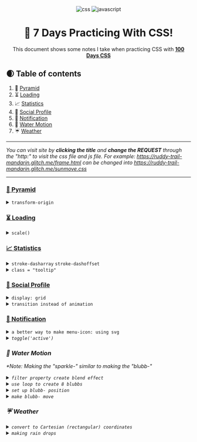 <div align="center">
  <div>
    <img src="https://img.shields.io/badge/-CSS-black?style=for-the-badge&&logoColor=white&logo=css&color=blue" alt="css" />
    <img src="https://img.shields.io/badge/-Javascript-black?style=for-the-badge&logoColor=white&logo=javascript&color=yellow" alt="javascript" />
  </div>

  <h1 align="center">🚀 7 Days Practicing With CSS!</h1>

   <div align="center">
     This document shows some notes I take when practicing CSS with <a href="https://100dayscss.com/"><b>100 Days CSS</b></a>
    </div>
</div>

<!--define h2 with ##-->
<!--[link text](#url or anchor): add link of a section-->

## 🌒 <a name="table">Table of contents </a>
1. 🌄 [Pyramid](#pyramid)
2. ⏳ [Loading](#loading)
3. 📈 [Statistics](#statistics)
4. 👩 [Social Profile](#social-profile)
5. 🚨 [Notification](#notification)
6. 🌊 [Water Motion](#water-motion)
7. ☔ [Weather](#weather)

<!--define h3 with ###-->
<!--details tag: collapsed section: dropdown-->
<!--summary tag: used for name of dropdown-->

----

<i>You can visit site by <b>clicking the title</b> and <b>change the REQUEST</b> through the "http:" to visit the css file and js file. For example: https://ruddy-trail-mandarin.glitch.me/frame.html can be changed into https://ruddy-trail-mandarin.glitch.me/sunmove.css</i>

----

### <a name="pyramid" href="https://ruddy-trail-mandarin.glitch.me/frame.html">🌄 Pyramid</a>
<details style="cursor: pointer">
<summary><code>transform-origin</code></summary>

```css
{
    transform-origin: 0px 130px; /*xaxis yaxis - edge of parent block with x=0px y=130px - rotate around a circle a height = radius === 130px*/
    transform: rotate(-100deg); /*disapper from view*/
    animation: sun-move 5s infinite cubic-bezier(.5, .2, .5, .8);
}

@keyframes sun-move {/*% of 5s*/
    30%{transform: rotate(-28deg)}
	70% {transform: rotate(10deg)}
	100% {transform: rotate(70deg)}
}
```
- <p><code style="color: pink; font-size: 12px">transform-origin</code> means defining the center of an object when it transforms - <i>use case</i>: <code style="color: pink; font-size: 12px">rotate(degree)</code>.</p> 
- <p>Decide the <code style="color: pink; font-size: 12px">rotate(degree)</code> means deciding the position of the object when animating that object. The object will move followed by a curve due to rotate effect<p>
</details>

### <a name="loading" href="https://mica-best-sumac.glitch.me/index.html">⏳ Loading</a>
<details style="cursor: pointer">
<summary><code>scale()</code></summary>

```css
{
    0% {transform: scale(0)}
    40% {transform: scale(1)}
	80% {transform: scale(1)}
	100% {transform: scale(0)}
}
```
- <p>use <code style="color: pink; font-size: 12px">scale(one number)</code> helps to avoid the distortion of the object's size when changing its size, it means multiply the object by <code style="color: pink; font-size: 12px">? number</code><p>
</details>

### <a name="statistics" href="https://ambitious-mango-coat.glitch.me/index.html">📈 Statistics</a>
<details style="cursor: pointer"><summary>
<code>stroke-dasharray</code>
<code>stroke-dashoffset</code>
</summary>

```css
{
    stroke-dasharray: 300; /*an array of 300 dashes*/
    animation-name: appear-stroke;
    animation-duration: 500ms;
    animation-timing-function: linear;
    animation-fill-mode: forwards;
}

@keyframes appear-stroke{
	0%{stroke-dashoffset: 300;}
	100%{stroke-dashoffset: 0;}
}
```
- <p><code style="color: pink; font-size: 12px">stroke-dasharray</code>: shows line/stroke under an array of dashes</p>
- <p><code style="color: pink; font-size: 12px">stroke-dasharray: 300</code>: dense collection of dashes helps to form into a connected line</p>
- <p><code style="color: pink; font-size: 12px">stroke-dashoffset</code>: define starting point of the array of dashes counted from right. <br><br> <i>For example</i>: <code style="font-size: 12px">stroke-dashoffset: 300</code> means the starting point of the array of dashes apart from the right 300px and from that point to the left the array of dashes will show up</p>
</details>
<details style="cursor: pointer"><summary><code>class = "tooltip"</code></summary>

```html
<div class='point-1'><div class= 'tooltip'>26</div></div>
```

```css
[class^='point-']:hover {
    .tooltip {
        transform: translate3d(0px, -3px, 0px);
        opacity: 1;
    }
}
```
- <p><code style="color: pink; font-size: 12px">tooltip</code> can be regarded as a child element which is used after hovering its parent element</p>
</details>

### <a name="social-profile" href="https://dawn-universal-fang.glitch.me/index.html">👩 Social Profile</a>
<details style="cursor: pointer"> <summary><code>display: grid</code></summary>

```css
{   display: grid;
	grid-template: repeat(3, 1fr) / repeat(3, 1fr);
	gap: 1px;
}
```
- <p>I used <code style="font-size: 12px; color: pink">grid</code> to organize content blocks since it helps keep everything aligned and proportionate within the same layout.</p>
</details>
<details style="cursor: pointer"><summary><code>transition instead of animation</code></summary>

```css
/*shouldnt*/
@keyframes round {
	100% {transform: rotate(360deg)}
}
```
- <p>There was a problem when I made the two circles of image profile move. At first I used animation (<code style="font-size: 12px; color: pink">keyframes</code>) to make it move when hovering, then added <code style="font-size: 12px; color: pink">animation-direction: reverse</code> into <code style="font-size: 12px; color: pink">animation</code> CSS property of one circle. However circles couldn't get back to their initial state when unhovering</p>
- <p><code style="font-size: 12px; color: pink">transition</code> means switch to another mode => it is suitable when triggered after an event and turned off when there is no event happens => helps element get back to its initial state when unhovering</p>
</details>

### <a name="notification" href="https://wild-beneficial-station.glitch.me/index.html">🚨 Notification</a>
<details style="cursor: pointer"><summary><code>a better way to make menu-icon: using svg</code></summary><br>

<i>This is an updated way compared to the one used in css file. <i>

```css
/*css file*/
.menu-icon{
  position: absolute;
  width: 30px;
  height: 30px;
  background-color: #5B99C2;
}
svg{
  position: relative;
  top: 5px;
}
svg path{
  stroke: rgba(255, 255, 255, 0.6);

}
svg circle{
  fill: rgba(255, 255, 255, 0.6);

}
.menu-icon:hover{
  cursor: pointer;
  svg path{
    stroke: white;
  }
  svg circle{
    fill: white;
  }
}
```

```html
<!--HTML file-->
<div class="menu-icon">
  <svg viewBox="0 0 35 35">
    <path d="M4 5.5 L20 5.5" style="fill: none; stroke-width: 5px; stroke-linecap: round"></path>
    <circle cx="28" cy="5" r="4"></circle>
    <path d="M4 18 L30 18" style="fill: none; stroke-width: 5px; stroke-linecap: round"></path>
  </svg>
</div>
```
</details>

<details style="cursor: pointer"><summary><code>toggle('active')</code></summary><br>

<p>.<code style="font-size: 12px">classList.toggle("active")</code>	JS method means add/remove a class. It is like an on/off button - button (toggle) will add "active" to the element if it doesn't have the "active" className yet and if it does, toggle button will remove "active" className from it.</p>

```js
/*when an event happens (click) on search element, it will activate the toggle(add/remove "active" className from that element) method*/
document.getElementById('search').onclick = () => {
	document.querySelector('#search-form').classList.toggle('active')
}
```

</details>

### <a name="water-motion">🌊 Water Motion</a>
*Note: Making the "sparkle-" similar to making the "blubb-"
<details style="cursor: pointer">
<summary><code>filter property create blend effect</code></summary>

```css
/*using blur to make elements blend into each other*/
.ball{filter: blur(15px)}
[class^='blubb-']{filter: blur(5px);}
```

```css
/*contrast() used on a frame helps colors on that frame sharper and stand out*/
/*contrast(25) means multiply its default value 100% by 25 = 2500%*/
.frame{filter: contrast(25)}
```
</details>

<details style="cursor: pointer">
<summary><code>use loop to create 8 blubbs</code></summary>

```js
/*JS file*/
for(let i = 1; i<=8; i++){
	const blubb = document.createElement('div'); //8 frames
    blubb.classList.add(`blubb-${i}`); //8 class names with "blubb-(1,8)"
}
```
</details>

<details style="cursor: pointer">
<summary><code>set up blubb- position</code></summary>

```css
/*positions of 8 blubbs can be seen as a flower*/
[class^='blubb-']{
	position: absolute;
	width: 50px;
	height: 50px;
	top: calc(50% - 25px);
	left: calc(50% - 25px);
  transform: rotate(var(--randomRotate)); /*define positions of 8 blubbs with rotate(degree)*/
}
```

```js
const randomRotate = `${Math.random() * 300}deg`;
blubb.style.setProperty('--randomRotate', randomRotate);
```
- <p>what i found while making this "water motion" is that I can use variables in CSS file and then <code style="color: pink; font-size: 12px">setProperty("variable-name")</code> in JS file to set property for that variable</p>
</details>

<details style="cursor: pointer">
<summary><code>make blubb- move</code></summary><br>
blubb- will move followed by a curve - which means it has to use <code style="color: pink; font-size: 12px">transform-origin</code> and <code style="color: pink; font-size: 12px">animation - transform: rotate(deg)</code>

```css
/*CSS file*/
[class^="blubb-"]:after{
    position: absolute;
    content: '';
    width: 50px;
    height: 50px;
    border-radius: 200px;
    background: white;
    transform-origin: var(--originX) var(--originY);
    animation: rotate var(--blubbDur) ease-in var(--blubbDelay) infinite;
    filter: blur(5px); /*blend into center ball*/
}
```

```js
const originX = `${40 - i * 3}px`; //define the origin when transform (rotate) < .center radius (<45px) - a circle with radius < 45px
const originY = `${40 - i * 3}px`;
const blubbBlur = `${2.5 + i / 5}s`; //timer 2.5s < x <= 4s
const blubbDelay = `${i / 5}s`;

blubb.style.setProperty('--originX', originX);
blubb.style.setProperty('--originY', originY);
blubb.style.setProperty('--blubbDur', blubbBlur);
blubb.style.setProperty('--blubbDelay', blubbDelay);
```
- reason use <code style="color: pink; font-size: 12px">:after</code> pseudo class to add animation prop instead of adding into <code style="color: pink; font-size: 12px">[class="blubb-"]</code>is to prevent the contradiction with <code style="color: pink; font-size: 12px">animation keyframes - transform: rotate(deg)</code>

```css
/*if write like this - blubb will not be positioned as a flower*/
[class^='blubb-']{
	position: absolute;
	width: 50px;
	height: 50px;
	top: calc(50% - 25px);
	left: calc(50% - 25px);
    transform: rotate(var(--randomRotate)); /*this*/
    transform-origin: var(--originX) var(--originY);
    animation: rotate var(--blubbDur) ease-in var(--blubbDelay) infinite;
}
@keyframes rotate {
	from {
		transform: rotate(0deg); /*this will replace --randomRotate*/
	}
	to {
		transform: rotate(360deg); /*this*/
	}
}
```
</details>


### <a name="weather">☔ Weather</a>
<details style="cursor: pointer">
<summary><code>convert to Cartesian (rectangular) coordinates</code></summary><br>

```js
/*Make poles of moon surface*/
/*JS file*/

const surface = document.querySelector('.surface');
for(let i=1; i<=8; i++){
	const poleCenter = document.createElement('div');
	poleCenter.classList.add(`center-${i}`);
	
  //poles: 3px <= random sizes <= 10px
	const poleCenterWidth = `${i + 2}px`;
	const poleCenterHeight = `${i + 2}px`;
	
	//random position
	const radius = Math.random() * (33 - (i+2)); //on xaxis, the r < 35px - which means all poles will be drawn inside the surface
	const angle = Math.random() * 2 * Math.PI; /*position around a circle == vary from 0deg to 360deg*/

	//convert into retangular coordinates
	const x = radius * Math.cos(angle) + i*2;
	const y = radius * Math.sin(angle) + i*2;
	
	poleCenter.style.setProperty('--poleCenterWidth',poleCenterWidth);
	poleCenter.style.setProperty('--poleCenterHeight',poleCenterHeight);
	poleCenter.style.top = `${y + 35 - (i + 2) / 2}px`; 
	poleCenter.style.left = `${x + 35 - (i + 2) / 2}px`;
	
	surface.appendChild(poleCenter);
}
```
- <p>apply <a href="https://tutorial.math.lamar.edu/Classes/CalcII/PolarCoordinates.aspx"><b>polar coordinates</b></a> to understand the position of a point which is made of by <code style="color: pink; font-size: 12px">(r, angle)</code> then convert <code style="color: pink; font-size: 12px">(r, angle)</code> into rectangular coordinates <code style="color: pink; font-size: 12px">(x,y)</code> by using formulars of: <code style="font-size: 12px; color: pink">sin(angle) = x/y, cos(angle)=y/x</code> and formular of: <code style="color: pink; font-size: 12px">x**2 + y**2 = r**2</code>. r can be regared as radius (distance from the origin which has the rectangular coordinates (0,0)) of a circle where a random point (x,y) can position around</p>
- <p>For example <code style="font-size: 12px">B = polar coordinates(-2, -150)</code> means this position (B) made of (r,angle) is on a circle (origin O - (0,0)) with distance = abs(-2), this cicle is drawn from a point (A) on x-axis which is equal to -2, OA = radius. the angle -150 is negative, it means the direction to define this B position will be clockwise (the positive direction is anticlockwise). <b>From the -2 on xaxis, define a degree = 150 followed by clockwise direction</b>. After define the distance (r) + angle + direction, we will be able to draw a a part of a circle (a curve) which represents the radius (-2) and the angle (-150), the point at the end of the curve will be the needed-defined position. We can see that (-2, -150) === (2, 30) Reference to read more about polar cooridinates is <a href="https://www.storyofmathematics.com/polar-coordinates/#:~:text=The%20intersection%20represents%20the%20polar%20coordinate%2C">here</a>.</p>


```css
/*apply Polar and Cartesian coordinates logic to make stars*/
.stars{
		position: absolute;
		height: 100%;
		z-index: 0;
		[class^='star-']{
			position: absolute;
			height: 1px;
			width: 1px;
			border-radius: 100%;
			filter: drop-shadow(1px 1px 2px white); /*glow effect*/
			background: white;
			transform: translate3d(var(--axisX),0,0);
			transform-origin: var(--left) var(--top);
			animation-name: rotateStar;
			animation-duration: 1s;
			animation-iteration-count: infinite;
		}
	}
```
</details>

<details style="cursor: pointer">
<summary><code>making rain drops</code></summary><br>

<p>There are 3 types of rain that I made: first one is "heavy-rain", next one is "light-rain" and the last one is "small-rain". Each one has <code style="color: pink; font-size: 12px">:after pseudo class</code> to make a small triangle from top to make it look like a water drop</p>

```css
[class^="heavy-rain"]{
  &:after{
    content: '';
		clip-path: polygon(70% 0%, 0% 100%, 100% 100%);
  }
}
[class^='light-rain-']{
  &:after{
    content: '';
		clip-path: polygon(70% 0%, 0% 100%, 100% 100%)
  }
}
[class^='small-rain-']{
  &:after{
    content: '';
		clip-path: polygon(70% 0%, 0% 100%, 100% 100%)
  }
}
```

```css
/*Animate the rain*/

/*1. I have to define the initial position of the rain - it should hide away from view*/
[class^='heavy-rain-']{top: -350px}
[class^='light-rain-']{top: -400px}
[class^='small-rain-']{top: -400px}

/*2. make it drop by using translate(x,y)*/
@keyframes drop {
	100% {
		transform: translate(-50px, 350px); /*diagnol direction*/
  }
}
@keyframes light-drop {
	100% {
		transform: translate(-50px, 400px); /*diagnol direction*/
  }
}
@keyframes small-drop {
	100% {
		transform: translate(-30px, 430px); /*diagnol direction*/
  }
}

/*3. smash into the ground*/
/*use opacity and increase the width/height*/
@keyframes drop {
	80% {width: 10px; opacity: 1}
	100% {
		opacity: 0.5;
		width: 15px;
	}
}
@keyframes drop-after{
	80% {width: 10px; height: 15px; opacity: 1; top: -100%;}
	100% {width: 15px; height: 5px; opacity: 0.5; top: -40%; transform: rotate(4deg)}
}
@keyframes light-drop {
	80% {width: 8px; opacity: .7}
	100% {
		opacity: 0.2;
		width: 13px;
	}
}
@keyframes light-drop-after{
	80% {width: 8px; height: 13px; opacity: .7; top: -100%;}
	100% {width: 13px; height: 3px; opacity: 0.2; top: -50%;}
}
@keyframes small-drop {
	80% {width: 5px; opacity: .5}
	100% {
		opacity: 0.2;
		width: 8px;
	}
}
@keyframes small-drop-after{
	80% {width: 5px; height: 10px; opacity: .7; top: -100%;}
	100% {width: 8px; height: 1px; opacity: 0.2; top: -50%;}
}
```
</details>